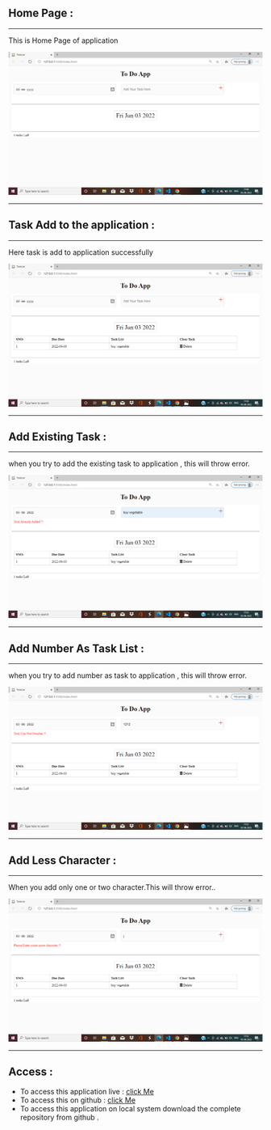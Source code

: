 ## Home Page :
---
This is Home Page of application

![Getting Started](./images/Screenshot%201.png)

---


## Task Add to the application :
---
Here task is add to application successfully

![TaskAdded](./images/Screenshot%202.png) 

---


 ## Add Existing Task :
---
 when you try to add the existing task to application , this will throw error.

![ErrorwhileAddingTask](./images/Screenshot%203.png)

---
## Add Number As Task List :
---
when you try to add number as  task to application , this will throw error.

![Error](./images/Screenshot%204.png)

---
## Add Less Character :
---
When you add only one or two character.This will throw error..

![Error](./images/Screenshot%205.png)

---
## Access :

 - To access this application live : [click Me](https://developeramit14jan.github.io/ToDoList/)
 - To access this on github : [click Me](https://github.com/developeramit14jan/ToDoList)
 - To access this application on local system download the complete repository from github  . 